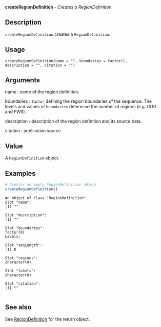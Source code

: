 **createRegionDefinition** - *Creates a RegionDefinition*

Description
--------------------

`createRegionDefinition` creates a `RegionDefinition`.


Usage
--------------------
```
createRegionDefinition(name = "", boundaries = factor(),
description = "", citation = "")
```

Arguments
-------------------

name
:   name of the region definition.

boundaries
:   `factor` defining the region boundaries of the sequence.
The levels and values of `boundaries` determine the 
number of regions (e.g. CDR and FWR).

description
:   description of the region definition and its source data.

citation
:   publication source.




Value
-------------------

A `RegionDefinition` object.



Examples
-------------------

```R
# Creates an empty RegionDefinition object
createRegionDefinition()
```


```
An object of class "RegionDefinition"
Slot "name":
[1] ""

Slot "description":
[1] ""

Slot "boundaries":
factor(0)
Levels: 

Slot "seqLength":
[1] 0

Slot "regions":
character(0)

Slot "labels":
character(0)

Slot "citation":
[1] ""


```



See also
-------------------

See [RegionDefinition](RegionDefinition-class.md) for the return object.



